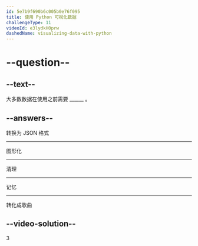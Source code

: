 ```yaml
---
id: 5e7b9f690b6c005b0e76f095
title: 使用 Python 可视化数据
challengeType: 11
videoId: e3lydkH0prw
dashedName: visualizing-data-with-python
---
```


# --question--

## --text--

大多数数据在使用之前需要 \_\_\_\_\_\_ 。

## --answers--

转换为 JSON 格式

---

图形化

---

清理

---

记忆

---

转化成歌曲

## --video-solution--

3
